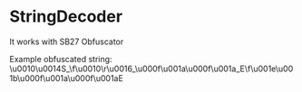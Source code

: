 # StringDecoder
It works with SB27 Obfuscator

Example obfuscated string: \u0010\u0014S_\f\u0010\r\u0016_\u000f\u001a\u000f\u001a_E\f\u001e\u001b\u000f\u001a\u000f\u001aE
